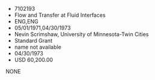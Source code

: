 * 7102193
* Flow and Transfer at Fluid Interfaces
* ENG,ENG
* 05/01/1971,04/30/1973
* Nevin Scrimshaw, University of Minnesota-Twin Cities
* Standard Grant
*   name not available
* 04/30/1973
* USD 60,200.00

NONE